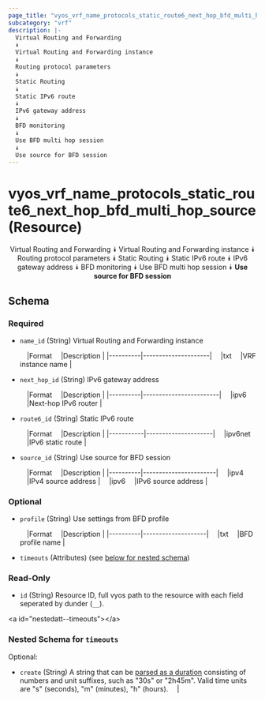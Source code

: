 ```yaml
---
page_title: "vyos_vrf_name_protocols_static_route6_next_hop_bfd_multi_hop_source Resource - terraform-provider-vyos"
subcategory: "vrf"
description: |-
  Virtual Routing and Forwarding
  ⯯
  Virtual Routing and Forwarding instance
  ⯯
  Routing protocol parameters
  ⯯
  Static Routing
  ⯯
  Static IPv6 route
  ⯯
  IPv6 gateway address
  ⯯
  BFD monitoring
  ⯯
  Use BFD multi hop session
  ⯯
  Use source for BFD session
---
```


# vyos_vrf_name_protocols_static_route6_next_hop_bfd_multi_hop_source (Resource)
<center>

Virtual Routing and Forwarding
⯯
Virtual Routing and Forwarding instance
⯯
Routing protocol parameters
⯯
Static Routing
⯯
Static IPv6 route
⯯
IPv6 gateway address
⯯
BFD monitoring
⯯
Use BFD multi hop session
⯯
**Use source for BFD session**


</center>

## Schema

### Required

- `name_id` (String) Virtual Routing and Forwarding instance

    &emsp;|Format  &emsp;|Description        |
    |----------|---------------------|
    &emsp;|txt     &emsp;|VRF instance name  |
- `next_hop_id` (String) IPv6 gateway address

    &emsp;|Format  &emsp;|Description           |
    |----------|------------------------|
    &emsp;|ipv6    &emsp;|Next-hop IPv6 router  |
- `route6_id` (String) Static IPv6 route

    &emsp;|Format   &emsp;|Description        |
    |-----------|---------------------|
    &emsp;|ipv6net  &emsp;|IPv6 static route  |
- `source_id` (String) Use source for BFD session

    &emsp;|Format  &emsp;|Description          |
    |----------|-----------------------|
    &emsp;|ipv4    &emsp;|IPv4 source address  |
    &emsp;|ipv6    &emsp;|IPv6 source address  |

### Optional

- `profile` (String) Use settings from BFD profile

    &emsp;|Format  &emsp;|Description       |
    |----------|--------------------|
    &emsp;|txt     &emsp;|BFD profile name  |
- `timeouts` (Attributes) (see [below for nested schema](#nestedatt--timeouts))

### Read-Only

- `id` (String) Resource ID, full vyos path to the resource with each field seperated by dunder (`__`).

&lt;a id=&#34;nestedatt--timeouts&#34;&gt;&lt;/a&gt;
### Nested Schema for `timeouts`

Optional:

- `create` (String) A string that can be [parsed as a duration](https://pkg.go.dev/time#ParseDuration) consisting of numbers and unit suffixes, such as &#34;30s&#34; or &#34;2h45m&#34;. Valid time units are &#34;s&#34; (seconds), &#34;m&#34; (minutes), &#34;h&#34; (hours).  &emsp;|
